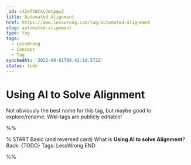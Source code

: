 ```yaml
---
_id: c42eTtBCXyJmtpqwZ
title: Automated Alignment
href: https://www.lesswrong.com/tag/automated-alignment
slug: automated-alignment
type: tag
tags:
  - LessWrong
  - Concept
  - Tag
synchedAt: '2022-09-01T09:42:19.572Z'
status: todo
---
```


# Using AI to Solve Alignment

Not obviously the best name for this tag, but maybe good to explore/rename. Wiki-tags are publicly editable!


%%

% START
Basic (and reversed card)
What is **Using AI to solve Alignment**?
Back: {TODO}
Tags: LessWrong
END
<!--ID: 1663157025652-->


%%
	
